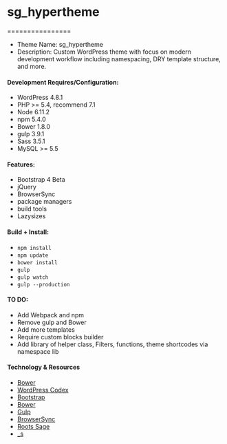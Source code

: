 # sg_hypertheme
================
* Theme Name: sg_hypertheme
* Description: Custom WordPress theme with focus on modern development workflow including namespacing, DRY template structure, and more.

#### Development Requires/Configuration:
* WordPress 4.8.1
* PHP >= 5.4, recommend 7.1
* Node 6.11.2
* npm 5.4.0
* Bower 1.8.0
* gulp 3.9.1
* Sass 3.5.1
* MySQL >= 5.5 

#### Features:
* Bootstrap 4 Beta
* jQuery
* BrowserSync
* package managers
* build tools
* Lazysizes

#### Build + Install:
* `npm install`
* `npm update`
* `bower install`
* `gulp`
* `gulp watch`
* `gulp --production`

#### TO DO:
* Add Webpack and npm
* Remove gulp and Bower
* Add more templates
* Require custom blocks builder
* Add library of helper class, Filters, functions, theme shortcodes via namespace lib

#### Technology & Resources
* [Bower](https://github.com/bower/bower)
* [WordPress Codex](https://codex.wordpress.org/)
* [Bootstrap](http://getbootstrap.com/)
* [Bower](http://bower.io/)
* [Gulp](https://gulpjs.com/)
* [BrowserSync](http://www.browsersync.io/)
* [Roots Sage](https://github.com/roots/)
* [_s](https://github.com/Automattic/_s)